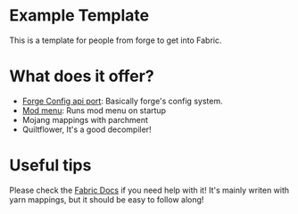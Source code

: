 # Example Template

This is a template for people from forge to get into Fabric. 

# What does it offer?

- [Forge Config api port](https://www.curseforge.com/minecraft/mc-mods/forge-config-api-port-fabric/): Basically forge's config system.
- [Mod menu](https://www.curseforge.com/minecraft/mc-mods/modmenu/): Runs mod menu on startup
- Mojang mappings with parchment
- Quiltflower, It's a good decompiler!

# Useful tips

Please check the [Fabric Docs](https://fabricmc.net/wiki/start) if you need help with it! It's mainly writen with yarn mappings, but it should be easy to follow along!